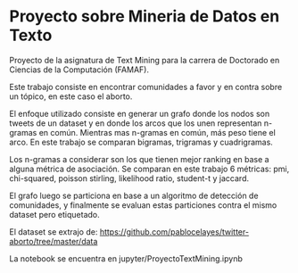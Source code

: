 # Proyecto sobre Mineria de Datos en Texto

Proyecto de la asignatura de Text Mining para la carrera de Doctorado en Ciencias de la Computación (FAMAF).

Este trabajo consiste en encontrar comunidades a favor y en contra sobre un tópico, en este caso el aborto.

El enfoque utilizado consiste en generar un grafo donde los nodos son tweets de un dataset y en donde los arcos que los unen representan n-gramas en común. Mientras mas n-gramas en común, más peso tiene el arco. En este trabajo se comparan bigramas, trigramas y cuadrigramas.

Los n-gramas a considerar son los que tienen mejor ranking en base a alguna métrica de asociación. Se comparan en este trabajo 6 métricas: pmi, chi-squared, poisson stirling, likelihood ratio, student-t y jaccard.

El grafo luego se particiona en base a un algoritmo de detección de comunidades, y finalmente se evaluan estas particiones contra el mismo dataset pero etiquetado.

El dataset se extrajo de: https://github.com/pablocelayes/twitter-aborto/tree/master/data

La notebook se encuentra en jupyter/ProyectoTextMining.ipynb
